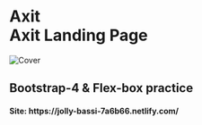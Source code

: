 <h1><strong>Axit</strong> <br>Axit Landing Page</h1>

<p>
	<img src="https://i.ibb.co/4K12KBP/Cover-3-4.png" alt="Cover">
</p>

<h2>Bootstrap-4 & Flex-box practice</h2>


<h4>Site: https://jolly-bassi-7a6b66.netlify.com/</h4>

